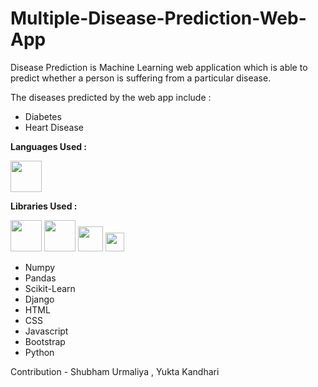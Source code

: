 # Multiple-Disease-Prediction-Web-App
Disease Prediction is Machine Learning web application which is able to predict whether a person is suffering from a particular disease.

The diseases predicted by the web app include :
- Diabetes
- Heart Disease


**Languages Used :**
<p> <img height=50 src="https://upload.wikimedia.org/wikipedia/commons/thumb/c/c3/Python-logo-notext.svg/1024px-Python-logo-notext.svg.png"></p>

**Libraries Used :** 
<p>
<img height=50 src="https://user-images.githubusercontent.com/67586773/105040771-43887300-5a88-11eb-9f01-bee100b9ef22.png">
<img height=50 src="https://upload.wikimedia.org/wikipedia/commons/thumb/2/22/Pandas_mark.svg/1200px-Pandas_mark.svg.png">
<img height=40 src="https://upload.wikimedia.org/wikipedia/commons/0/05/Scikit_learn_logo_small.svg">
<img height=30 src="https://streamlit.io/images/brand/streamlit-mark-color.svg"></p>

- Numpy 
- Pandas
- Scikit-Learn 
- Django
- HTML
- CSS
- Javascript
- Bootstrap
- Python


Contribution - Shubham Urmaliya , Yukta Kandhari


